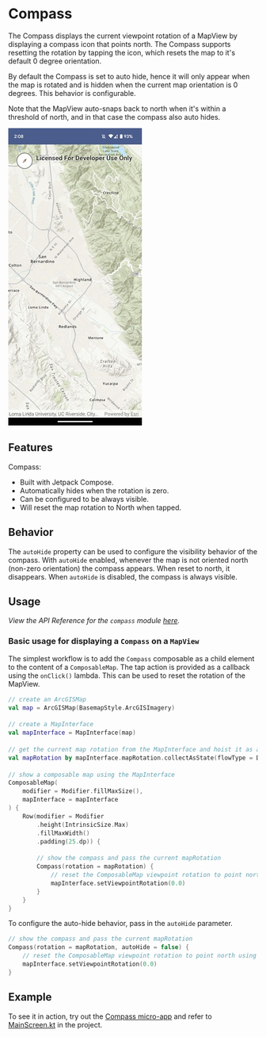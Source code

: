 # Compass
The Compass displays the current viewpoint rotation of a MapView by displaying a compass icon that points north.
The Compass supports resetting the rotation by tapping the icon, which resets the map to it's default 0 degree orientation.

By default the Compass is set to auto hide, hence it will only appear when the map is rotated and is hidden when the current map orientation is 0 degrees. This behavior is configurable.

Note that the MapView auto-snaps back to north when it's within a threshold of north, and in that case the compass also auto hides.

![Screenshot](screenshot.jpg)

## Features

Compass:
- Built with Jetpack Compose.
- Automatically hides when the rotation is zero.
- Can be configured to be always visible.
- Will reset the map rotation to North when tapped.

## Behavior

The `autoHide` property can be used to configure the visibility behavior of the compass. With `autoHide` enabled, whenever the map is not oriented north (non-zero orientation)
the compass appears. When reset to north, it disappears. When `autoHide` is disabled, the compass is always visible.

## Usage

*View the API Reference for the `compass` module [here](https://developers.arcgis.com/kotlin/toolkit-api-reference/arcgis-maps-kotlin-toolkit/toolkit/compass/).*

### Basic usage for displaying a `Compass` on a `MapView`

The simplest workflow is to add the `Compass` composable as a child element to the content of a `ComposableMap`. 
The tap action is provided as a callback using the `onClick()` lambda. This can be used to reset the rotation of the MapView.

```kotlin
// create an ArcGISMap
val map = ArcGISMap(BasemapStyle.ArcGISImagery)

// create a MapInterface
val mapInterface = MapInterface(map)

// get the current map rotation from the MapInterface and hoist it as a state
val mapRotation by mapInterface.mapRotation.collectAsState(flowType = DuplexFlow.Type.Read)

// show a composable map using the MapInterface
ComposableMap(
    modifier = Modifier.fillMaxSize(),
    mapInterface = mapInterface
) {
    Row(modifier = Modifier
        .height(IntrinsicSize.Max)
        .fillMaxWidth()
        .padding(25.dp)) {

        // show the compass and pass the current mapRotation
        Compass(rotation = mapRotation) {
            // reset the ComposableMap viewpoint rotation to point north using the MapInterface
            mapInterface.setViewpointRotation(0.0)
        }
    }
}
```

To configure the auto-hide behavior, pass in the `autoHide` parameter.

```kotlin
// show the compass and pass the current mapRotation
Compass(rotation = mapRotation, autoHide = false) {
    // reset the ComposableMap viewpoint rotation to point north using the MapInterface
    mapInterface.setViewpointRotation(0.0)
}
```

## Example
To see it in action, try out the [Compass micro-app](../../microapps/CompassApp) and refer to [MainScreen.kt](../../microapps/CompassApp/app/src/main/java/com/arcgismaps/toolkit/compassapp/screens/MainScreen.kt) in the project.

